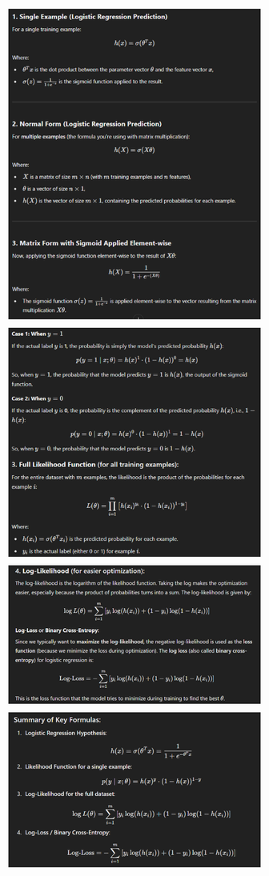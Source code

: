 ![](/images/image_2025-03-26_192226480.png)

![](/images/image_2025-03-26_194736872.png)

![](/images/image_2025-03-26_194858254.png)

![](/images/image_2025-03-26_194942583.png)
